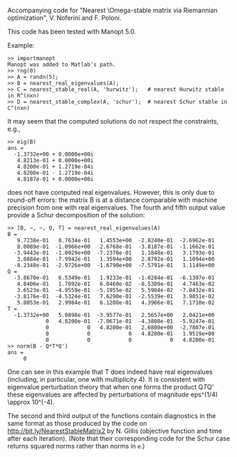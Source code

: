 Accompanying code for "Nearest \Omega-stable matrix via Riemannian optimization", V. Noferini and F. Poloni.

This code has been tested with Manopt 5.0.

Example:

    >> importmanopt
    Manopt was added to Matlab's path.
    >> rng(0)
    >> A = randn(5);
    >> B = nearest_real_eigenvalues(A);
    >> C = nearest_stable_real(A, 'hurwitz');   # nearest Hurwitz stable in R^(nxn)
    >> D = nearest_stable_complex(A, 'schur');  # nearest Schur stable in C^(nxn)

It may seem that the computed solutions do not respect the constraints, e.g.,

    >> eig(B)
    ans =
      -1.3732e+00 + 0.0000e+00i
       4.8213e-01 + 0.0000e+00i
       4.8200e-01 + 1.2719e-04i
       4.8200e-01 - 1.2719e-04i
       4.8187e-01 + 0.0000e+00i

does not have computed real eigenvalues. However, this is only due to round-off errors: the matrix B is at a distance comparable with machine precision from one with real eigenvalues. The fourth and fifth output value provide a Schur decomposition of the solution:

    >> [B, ~, ~, Q, T] = nearest_real_eigenvalues(A)
    B =
       9.7238e-01   8.7634e-01   1.4553e+00  -2.8240e-01  -2.6962e-01
       8.0089e-01  -1.0966e+00   2.6768e-01  -3.8187e-01  -1.1662e-01
      -3.9443e-01  -1.0929e+00  -7.2378e-01   1.1848e-01   3.1793e-01
       3.0884e-01  -7.9942e-01   1.3594e+00   2.8792e-01   1.1094e+00
      -8.2340e-01  -2.9726e+00  -1.6790e+00  -7.5791e-01   1.1149e+00
    Q =
      -3.8670e-01   6.5349e-01   1.9233e-01  -1.0284e-01  -6.1307e-01
       4.8406e-01   1.7892e-01   6.0460e-02  -8.5309e-01   4.7463e-02
       3.6523e-01  -4.9559e-01  -5.1955e-02   5.5984e-02  -7.8432e-01
      -3.8176e-01  -4.5324e-01   7.6290e-01  -2.5539e-01   3.9851e-02
       5.8053e-01   2.9984e-01   6.1208e-01   4.3966e-01   7.1710e-02
    T =
      -1.3732e+00   5.0898e-01  -3.9577e-01   2.5657e+00   2.0421e+00
                0   4.8200e-01  -7.0671e-01  -4.3808e-01  -5.9247e-01
                0            0   4.8200e-01   2.6800e+00  -2.7807e-01
                0            0            0   4.8200e-01   1.9519e+00
                0            0            0            0   4.8200e-01
    >> norm(B - Q*T*Q')
    ans =
         0

One can see in this example that T does indeed have real eigenvalues (including, in particular, one with multiplicity 4). It is consistent with eigenvalue perturbation theory that when one forms the product Q*T*Q' these eigenvalues are affected by perturbations of magnitude eps^(1/4) \approx 10^(-4).

The second and third output of the functions contain diagnostics in the same format as those produced by the code on http://bit.ly/NearestStableMatrix2 by N. Gillis (objective function and time after each iteration). 
(Note that their corresponding code for the Schur case returns squared norms rather than norms in `e`.)
